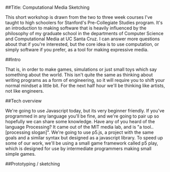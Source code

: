 ##Title: Computational Media Sketching

This short workshop is drawn from the two to three week courses I've taught to
high schoolers for Stanford's Pre-Collegiate Studies program. It's an
introduction to making software that is heavily influenced by the philosophy of
my graduate school in the departments of Computer Science and Computational
Media at UC Santa Cruz. I can answer more questions about that if you're
interested, but the core idea is to use computation, or simply software if you
prefer, as a tool for making expressive media.

##Intro

That is, in order to make games, simulations or just small toys which say
something about the world. This isn't quite the same as thinking about writing
programs as a form of engineering, so it will require you to shift your normal
mindset a little bit. For the next half hour we'll be thinking like artists,
not like engineers.

##Tech overview

We're going to use Javascript today, but its very beginner friendly. If you've
programmed in any language you'll be fine, and we're going to pair up so
hopefully we can share some knowledge. Have any of you heard of the language
Processing? It came out of the MIT media lab, and is "a tool..[processing
slogan]". We're going to use p5.js, a project with the same goals and a similar
syntax but designed as a javascript library. To speed up some of our work,
we'll be using a small game framework called p5 play, which is designed for use
by intermediate programmers making small simple games.

##Prototyping / sketching


